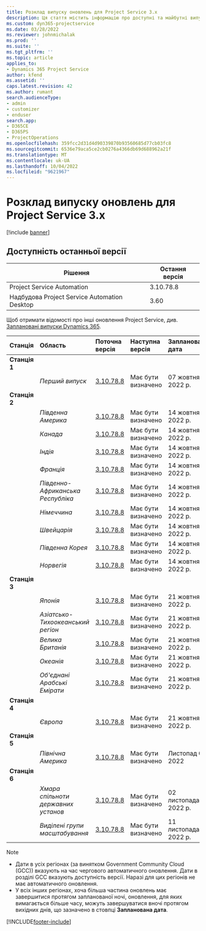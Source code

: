 ```yaml
---
title: Розклад випуску оновлень для Project Service 3.x
description: Ця стаття містить інформацію про доступні та майбутні випуски Dynamics 365 Project Service Automation.
ms.custom: dyn365-projectservice
ms.date: 03/28/2022
ms.reviewer: johnmichalak
ms.prod: ''
ms.suite: ''
ms.tgt_pltfrm: ''
ms.topic: article
applies_to:
- Dynamics 365 Project Service
author: kfend
ms.assetid: ''
caps.latest.revision: 42
ms.author: rumant
search.audienceType:
- admin
- customizer
- enduser
search.app:
- D365CE
- D365PS
- ProjectOperations
ms.openlocfilehash: 359fcc2d31d4d90339870b93560685d77cb03fc8
ms.sourcegitcommit: 6536e79aca5ce2cb0276a4366db69d688962a21f
ms.translationtype: MT
ms.contentlocale: uk-UA
ms.lasthandoff: 10/04/2022
ms.locfileid: "9621967"
---
```

# <a name="update-release-schedule-for-project-service-3x"></a>Розклад випуску оновлень для Project Service 3.x

[!include [banner](../includes/psa-now-project-operations.md)]

## <a name="latest-version-availability"></a>Доступність останньої версії

| Рішення  | Остання версія |
|-------|----|
| Project Service Automation    | 3.10.78.8 |
| Надбудова Project Service Automation Desktop                | 3.60          |

Щоб отримати відомості про інші оновлення Project Service, див. [Заплановані випуски Dynamics 365](/dynamics365/release-plans/). 

| Станція  | Область | Поточна версія | Наступна версія |  Запланована дата
| :---   | :---   | :---   | :---   |:---   |         
|<strong>Станція 1</strong> | |  |  | |
| | <i>Перший випуск</i> | [3.10.78.8](whats-new-ur-47.md)| Має бути визначено | 07 жовтня 2022 р.
|<strong>Станція 2</strong> | |  |  | |
| | <i>Південна Америка</i> | [3.10.78.8](whats-new-ur-47.md) | Має бути визначено | 14 жовтня 2022 р.
| | <i>Канада</i> | [3.10.78.8](whats-new-ur-47.md) | Має бути визначено | 14 жовтня 2022 р.
| | <i>Індія</i> | [3.10.78.8](whats-new-ur-47.md) | Має бути визначено | 14 жовтня 2022 р.
| | <i>Франція</i> | [3.10.78.8](whats-new-ur-47.md) | Має бути визначено | 14 жовтня 2022 р.
| | <i>Південно-Африканська Республіка</i> | [3.10.78.8](whats-new-ur-47.md) | Має бути визначено | 14 жовтня 2022 р.
| | <i>Німеччина</i> | [3.10.78.8](whats-new-ur-47.md) | Має бути визначено | 14 жовтня 2022 р.
| | <i>Швейцарія</i> | [3.10.78.8](whats-new-ur-47.md) | Має бути визначено | 14 жовтня 2022 р.
| | <i>Південна Корея</i> | [3.10.78.8](whats-new-ur-47.md) | Має бути визначено | 14 жовтня 2022 р.
| | <i>Норвегія</i> | [3.10.78.8](whats-new-ur-47.md) | Має бути визначено | 14 жовтня 2022 р.
|<strong>Станція 3</strong> | |  |  | |
| | <i>Японія</i> | [3.10.78.8](whats-new-ur-47.md) | Має бути визначено | 21 жовтня 2022 р.
| | <i>Азіатсько-Тихоокеанський регіон</i> | [3.10.78.8](whats-new-ur-47.md) | Має бути визначено | 21 жовтня 2022 р.
| | <i>Велика Британія</i> | [3.10.78.8](whats-new-ur-47.md) | Має бути визначено | 21 жовтня 2022 р.
| | <i>Океанія</i> | [3.10.78.8](whats-new-ur-47.md) | Має бути визначено | 21 жовтня 2022 р.
| | <i>Об'єднані Арабські Емірати</i> | [3.10.78.8](whats-new-ur-47.md) | Має бути визначено | 21 жовтня 2022 р.
|<strong>Станція 4</strong> | |  |  | |
| | <i>Європа</i> | [3.10.78.8](whats-new-ur-47.md) | Має бути визначено | 21 жовтня 2022 р.
|<strong>Станція 5</strong> | |  |  | |
| | <i>Північна Америка</i> | [3.10.78.8](whats-new-ur-47.md) | Має бути визначено | Листопад 04 2022
|<strong>Станція 6</strong> | |  |  | |
| | <i>Хмара спільноти державних установ</i> | [3.10.78.8](whats-new-ur-47.md) | Має бути визначено | 02 листопада 2022 р.
| | <i>Виділені групи масштабування</i> | [3.10.78.8](whats-new-ur-47.md) | Має бути визначено | 11 листопада 2022 р.




>[!Note]
> - Дати в усіх регіонах (за винятком Government Community Cloud (GCC)) вказують на час чергового автоматичного оновлення. Дати в розділі GCC вказують доступність версії. Наразі для цих регіонів не має автоматичного оновлення.
> - У всіх інших регіонах, хоча більша частина оновлень має завершитися протягом запланованої ночі, оновлення, для яких вимагається більше часу, можуть завершуватися вночі протягом вихідних днів, що зазначено в стовпці **Запланована дата**.


[!INCLUDE[footer-include](../includes/footer-banner.md)]
